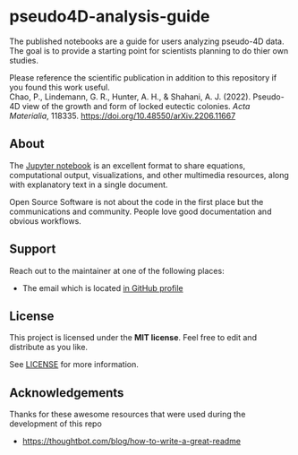 # pseudo4D-analysis-guide

The published notebooks are a guide for users analyzing pseudo-4D data. The goal is to provide a starting point for scientists planning to do thier own studies. 

Please reference the scientific publication in addition to this repository if you found this work useful.  
Chao, P., Lindemann, G. R., Hunter, A. H., & Shahani, A. J. (2022). Pseudo-4D view of the growth and form of locked eutectic colonies. *Acta Materialia*, 118335. https://doi.org/10.48550/arXiv.2206.11667

## About

The [Jupyter notebook](https://jupyter.org/) is an excellent format to share equations, computational output, visualizations, and other multimedia resources, along with explanatory text in a single document. 

Open Source Software is not about the code in the first place but the communications and community. People love good documentation and obvious workflows. 

## Support

Reach out to the maintainer at one of the following places:

- The email which is located [in GitHub profile](https://github.com/pauliechao)

## License

This project is licensed under the **MIT license**. Feel free to edit and distribute as you like.

See [LICENSE](LICENSE) for more information.

## Acknowledgements

Thanks for these awesome resources that were used during the development of this repo

- <https://thoughtbot.com/blog/how-to-write-a-great-readme>
